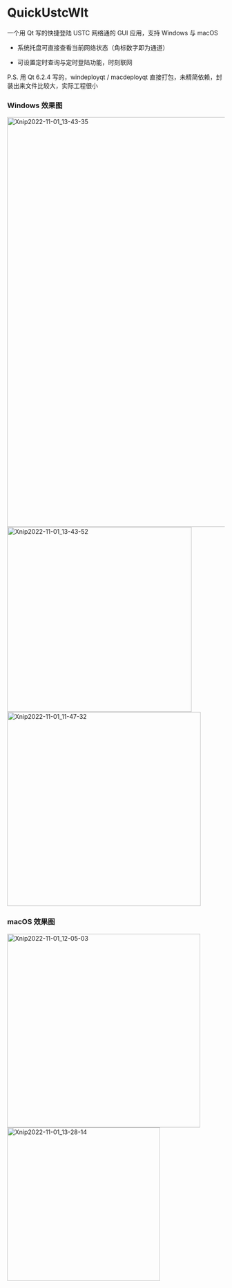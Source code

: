 # QuickUstcWlt
一个用 Qt 写的快捷登陆 USTC 网络通的 GUI 应用，支持 Windows 与 macOS

* 系统托盘可直接查看当前网络状态（角标数字即为通道）

* 可设置定时查询与定时登陆功能，时刻联网

P.S. 用 Qt 6.2.4 写的，windeployqt / macdeployqt 直接打包，未精简依赖，封装出来文件比较大，实际工程很小

### Windows 效果图
<img width="946" alt="Xnip2022-11-01_13-43-35" src="https://user-images.githubusercontent.com/44578389/199166998-4f807d26-8756-4f27-9c79-e7bbe9f2bbec.png">

<img width="427" alt="Xnip2022-11-01_13-43-52" src="https://user-images.githubusercontent.com/44578389/199167005-1e680764-9377-4e4d-a0b4-4bc4f27298d2.png">

<img width="448" alt="Xnip2022-11-01_11-47-32" src="https://user-images.githubusercontent.com/44578389/199154601-05df3e28-b404-462c-8a16-46a7819c9c10.png">

### macOS 效果图
<img width="447" alt="Xnip2022-11-01_12-05-03" src="https://user-images.githubusercontent.com/44578389/199167180-e74937a3-0d84-440c-8d7a-261de56bb9a2.png">

<img width="354" alt="Xnip2022-11-01_13-28-14" src="https://user-images.githubusercontent.com/44578389/199167202-91f83682-8886-4eab-8149-0001dc50ca33.png">
